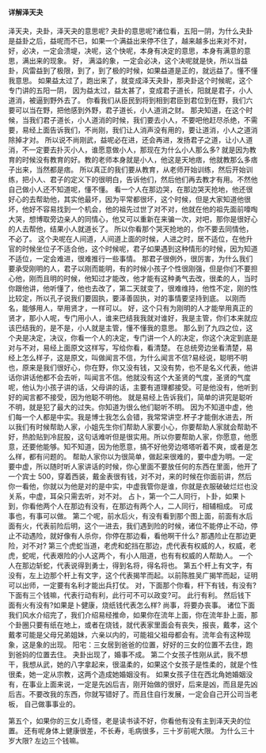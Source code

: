 #### 详解泽天夬

泽天夬，夬卦，泽天夬的意思呢? 夬卦的意思呢?诸位看，五阳一阴，为什么夬卦是益卦之后，益呢而不已，如果一个满益出来停不住了，越来越多出来对不对，好，必决，一定会溃堤，决呢，这个快呢，本身有决定的意思，本身有满意的意思，满出来的现象。
好， 满溢的象，一定会必决，这个决呢就是快，所以当益卦，风雷益到了极限，到了，到了极的时候，如果益道是正的，就远益了。懂不懂我意思。
如果益太过了，跑出来了，就变成泽天夬卦，那夬卦这个时候昵，这个专门讲的五阳一阴， 因为益太过，益太甚了，变成君子道长，阳就是君子，小人道消，被逼到野外去了。
你看我们从臣民到将到相到君臣到君位到在野，我们六要可以当在野，把他感到外野，君子道长，小人道消之财。
那夬知道，在这个时候，当我们君子道长，小人道消的时候，我们要去小人，不要吧他赶尽杀绝，不需要，易经上面告诉我们，不尚刚，我们让人消声没有用的，要让道消，小人之道消除掉才对。
所以说不尚刚武，益呢必在进，还会再进，发扬君子之道，让小人道消，不一定要去扑灭小人，谁愿意做小人，那现在为什么小人那么多? 就是因为教育的时候没有教育的好。教的老师本身就是小人，他这是天地痞，他就教那么多痞子出来，当然都是痞。
所以真正的我们要从教育，从老师开始训练，然后开始训练，把小人、君子的定义下的很明白，告诉他们，然后他们再去教才有用。不然他自己做小人还不知道呢，懂不懂。
看一个人在那边哭，在那边哭天抢地，他还很好心的去帮助他，其实他最坏，因为平常都很坏，这个时候，但是大家知道他很坏，他好不容易找到一个机会，他的祖先过世了对不对，他就在他的祖先面前嚎啕大哭，想博取旁边亲人的同情心，他又可以重新在来骗一次，对吧，那你是很好心的人去帮他，结果小人就道长了。
所以你看那个哭天抢地的，你不要去同情他，不必了。
这个夬呢在人间道，人间道上面的时候，人进之时，居不适位，在他升官的时候坐位子不适合他，这个时候呢，君子如果遇到这种情形的时候，因为知道不适位，一定会难进，很难推行一些事情。
那君子很例外，很厉害，为什么我们要承受刚明的人，君子以刚而能明，有的时候小孩子个性很刚强，但是你们不要担心他，刚而且明的时候，他知过才能改，他才能有这种勇气去改，很柔的人，当时你跟他讲，他听懂了，他也去改了，第二天就变了，很难维持，他性不定，刚的性比较定，所以孔子说我们要固执，要泽善固执，对的事情要坚持到底。
以刚而名，能够用人，举用贤才，一样可以。
好，这个只有为刚明的人才能举用真正的贤才，那小人呢，专门用小人，谁来巴结我我就对谁好，我是主管，你们本来就应该巴结我的，是不是，小人就是主管，懂不懂我的意思。
那么到了九四之位，这个夬是决定，决议，你看一个人的决定，专门讲一个人的决定，你这个决定到底是对与不对，易经上面原文这样写，写给你看，看清楚。
在总统旁边坐看清楚，易经上怎么样子，这是原文，叫做闻言不信，为什么闻言不信?易经说，聪明不明也，原来是我们很好心，你在野，你又没有钱，又没有势，也不是名义代表，他讲话你讲话他都不会去听，叫闻言不信。他就没有这个大圣贤的气度，圣贤的气度呢，他认为小孩子讲的话，父母讲的话，主要有道理都接受。可是他没有，他听到好的闻言都不接受，因为他聪不明他。
就是易经上告诉我们，简单的讲究是聪听不明，就是犯了最大的过失。你知道为很么他们聪听不明。 因为不知道中虚，他们每一个人都是中实。我是博士我怎么会错，我常常讲空.杯子才能倒水进去，所以我们有时候帮助人家，小姐先生你们帮助人家要小心，你要帮助人家就会帮助不好，热脸贴到冷屁股，这句话难听但是很实用。所以你要帮助人家，你愿意，他愿意，还要他能够。知不知道，因为他愿意，搞不好他旁边塔塔听着不爽，或者是怎么样，都有问题的。
帮助人家你以为很简单，做起来很难的，要中虚为明。一定要中虚，所以随时听人家讲话的时候，你心里面不要放任何的东西在里面，他开了一个宾士 500，穿着西装，戴金表很有钱，对不对，来的时候在你面前讲，然后你一看他，你就以为他是对的是中实，中虚我管你是谁，你就是衣服破破烂烂也没关系，中虚，耳朵只需去听，对不对。
占卜，第一个二人同行，卜卦，如果卜到，你看他两个人在那边有没有，在那边有两个人，二人同行，相辅相成。
可成事也，有事可以做。
第二个呢，前水后火，有没有看到那个图上面，前面有水后面有火，代表前险后明，这个一进去，我们遇到险的时候，诸位不能停止不动，停止不动遇险，就好像有人杀你，你停在那边看，看他啊干什么? 那遇险止在那边更险，对不对?
第三个虎蛇当道，老虎和蛇挡在那边，虎代表有权威的人，权威，老虎，蛇呢，代表艰险的小人这两个，有小人阻道，也有有权威的人帮助人。
一个人在那边斩蛇，代表说得到勇士，得到名将，得名将也。
第五个杆上有文字，有没有，左上边那个杆上有文字，这个代表揭竿而起。以前陈胜吴广揭竿而起，证明可以出师，一定要有名利才能出兵打仗。
对，下面那个你看，杆下有钱，有没有? 下面有三个钱嘛，代表行动有利，此行可不可以政变?可。 此行有利。
然后钱下面有火有没有?如果是卜健康，烧纸钱代表怎么样? 尚事，将要办丧事。
诸位下面我们风水介绍完了，我们介绍易经推命，如果你在流年上面，你在流年卦上面，那个卦圈只要有纸在地上，或者在烧钱，就代表家里面会有丧失，报丧，戴孝，这个戴孝可能是父母兄弟姐妹，六亲以内的，可能祖父祖母都会有。流年会有这种现象，这是象的出现。
阳宅：三女居到爸爸的位置，好好的三女的位置不去住，跑到爸妈的位置去住。
夬卦出现了，婚事不成。
第二个女孩子性刚从武，我不想干，我想从武，她的八字拿起来，很温柔的，如果这个女孩子是性柔的，就是个性很柔，她一定从宗教，这两个造成她婚姻没有。
如果女孩子住在西北角她婚姻没有，在事业上面来说，一定是先凶后吉，刚开始做的很好，后来是凶，而且是先凶后吉。不要改我的东西，你就写错好了。而且住自行发展，一定会自己开公司当老板， 自己做事事业的。

第五个，如果你的三女儿奇怪，老是读书读不好，你看他有没有主到泽天夬的位置。
还有呢身体上健康很差，不长寿，毛病很多，三十岁前呢大限。
为什么三十岁大限? 左边三个钱嘛。